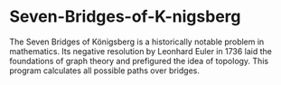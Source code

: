# Seven-Bridges-of-K-nigsberg
The Seven Bridges of Königsberg is a historically notable problem in mathematics. Its negative resolution by Leonhard Euler in 1736 laid the foundations of graph theory and prefigured the idea of topology. This program calculates all possible paths over bridges.
